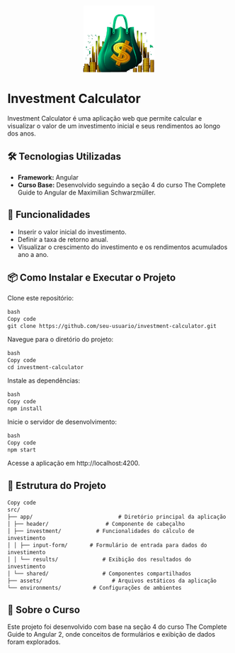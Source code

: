 <div align="center">
  <img height="150em" length="50em" src="/public/investment-calculator-logo.png"/>
</div>

# Investment Calculator

Investment Calculator é uma aplicação web que permite calcular e visualizar o valor de um investimento inicial e seus rendimentos ao longo dos anos.

## 🛠️ Tecnologias Utilizadas

- **Framework:** Angular
- **Curso Base:** Desenvolvido seguindo a seção 4 do curso The Complete Guide to Angular de Maximilian Schwarzmüller.

## 🚀 Funcionalidades
- Inserir o valor inicial do investimento.
- Definir a taxa de retorno anual.
- Visualizar o crescimento do investimento e os rendimentos acumulados ano a ano.

## 📦 Como Instalar e Executar o Projeto

Clone este repositório:

```
bash
Copy code
git clone https://github.com/seu-usuario/investment-calculator.git
```

Navegue para o diretório do projeto:

```
bash
Copy code
cd investment-calculator
```

Instale as dependências:

```
bash
Copy code
npm install
```

Inicie o servidor de desenvolvimento:

```
bash
Copy code
npm start
```

Acesse a aplicação em http://localhost:4200.

## 📖 Estrutura do Projeto
````plaintext
Copy code
src/
├── app/                           # Diretório principal da aplicação
│ ├── header/                  # Componente de cabeçalho
│ ├── investment/           # Funcionalidades do cálculo de investimento
│ │ ├── input-form/       # Formulário de entrada para dados do investimento
│ │ └── results/              # Exibição dos resultados do investimento
│ └── shared/                 # Componentes compartilhados
├── assets/                      # Arquivos estáticos da aplicação
└── environments/          # Configurações de ambientes
````

## 🏫 Sobre o Curso
Este projeto foi desenvolvido com base na seção 4 do curso The Complete Guide to Angular 2, onde conceitos de formulários e exibição de dados foram explorados.

